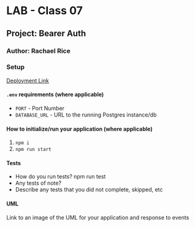 # LAB - Class 07

## Project: Bearer Auth

### Author: Rachael Rice

### Setup
[Deployment Link](https://rl-bearer-auth.herokuapp.com/)

#### `.env` requirements (where applicable)
- `PORT` - Port Number
- `DATABASE_URL` - URL to the running Postgres instance/db

#### How to initialize/run your application (where applicable)

1. `npm i`
2. `npm run start`

#### Tests

- How do you run tests? npm run test
- Any tests of note?
- Describe any tests that you did not complete, skipped, etc

#### UML

Link to an image of the UML for your application and response to events
